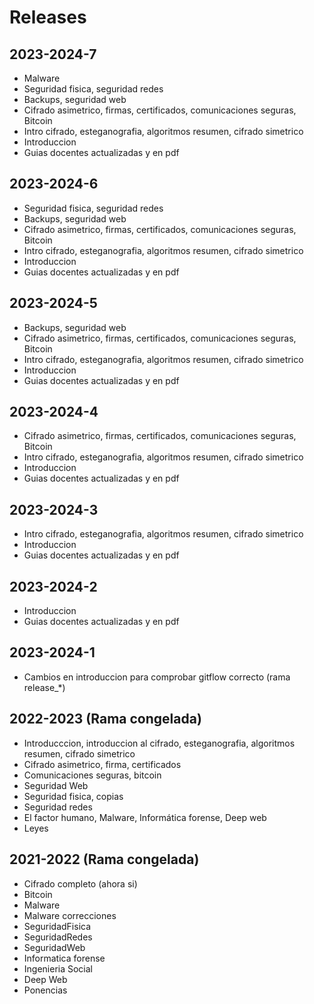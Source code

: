 # Releases

## 2023-2024-7

* Malware
* Seguridad fisica, seguridad redes
* Backups, seguridad web
* Cifrado asimetrico, firmas, certificados, comunicaciones seguras, Bitcoin
* Intro cifrado, esteganografia, algoritmos resumen, cifrado simetrico
* Introduccion
* Guias docentes actualizadas y en pdf

## 2023-2024-6

* Seguridad fisica, seguridad redes
* Backups, seguridad web
* Cifrado asimetrico, firmas, certificados, comunicaciones seguras, Bitcoin
* Intro cifrado, esteganografia, algoritmos resumen, cifrado simetrico
* Introduccion
* Guias docentes actualizadas y en pdf

## 2023-2024-5

* Backups, seguridad web
* Cifrado asimetrico, firmas, certificados, comunicaciones seguras, Bitcoin
* Intro cifrado, esteganografia, algoritmos resumen, cifrado simetrico
* Introduccion
* Guias docentes actualizadas y en pdf

## 2023-2024-4

* Cifrado asimetrico, firmas, certificados, comunicaciones seguras, Bitcoin
* Intro cifrado, esteganografia, algoritmos resumen, cifrado simetrico
* Introduccion
* Guias docentes actualizadas y en pdf

## 2023-2024-3

* Intro cifrado, esteganografia, algoritmos resumen, cifrado simetrico
* Introduccion
* Guias docentes actualizadas y en pdf

## 2023-2024-2

* Introduccion
* Guias docentes actualizadas y en pdf

## 2023-2024-1

* Cambios en introduccion para comprobar gitflow correcto (rama release_*)

## 2022-2023 (Rama congelada)

* Introducccion, introduccion al cifrado, esteganografia, algoritmos resumen, cifrado simetrico
* Cifrado asimetrico, firma, certificados
* Comunicaciones seguras, bitcoin
* Seguridad Web
* Seguridad fisica, copias
* Seguridad redes
* El factor humano, Malware, Informática forense, Deep web
* Leyes

## 2021-2022 (Rama congelada)

* Cifrado completo (ahora si)
* Bitcoin
* Malware
* Malware correcciones
* SeguridadFisica
* SeguridadRedes
* SeguridadWeb
* Informatica forense
* Ingenieria Social
* Deep Web
* Ponencias
